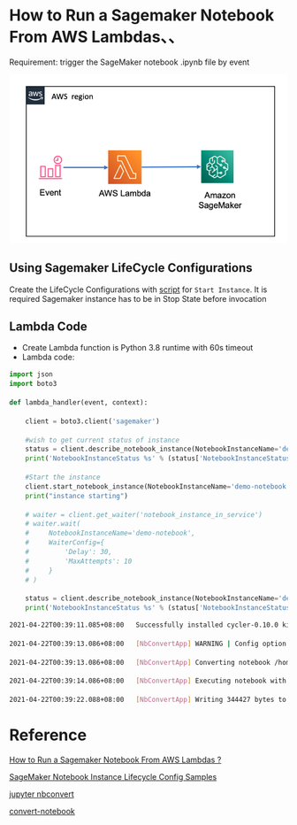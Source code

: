 # How to Run a Sagemaker Notebook From AWS Lambdas、、

Requirement: trigger the SageMaker notebook .ipynb file by event

![Lambda-SageMaker.png](media/Lambda-SageMaker.png)

## Using Sagemaker LifeCycle Configurations

Create the LifeCycle Configurations with [script](script/LF_cycle_config.sh) for `Start Instance`. It is required Sagemaker instance has to be in Stop State before invocation

## Lambda Code
- Create Lambda function is Python 3.8 runtime with 60s timeout
- Lambda code:

```python
import json
import boto3

def lambda_handler(event, context):

    client = boto3.client('sagemaker')

    #wish to get current status of instance
    status = client.describe_notebook_instance(NotebookInstanceName='demo-notebook')
    print('NotebookInstanceStatus %s' % (status['NotebookInstanceStatus']))

    #Start the instance
    client.start_notebook_instance(NotebookInstanceName='demo-notebook')
    print("instance starting")

    # waiter = client.get_waiter('notebook_instance_in_service')
    # waiter.wait(
    #     NotebookInstanceName='demo-notebook',
    #     WaiterConfig={
    #         'Delay': 30,
    #         'MaxAttempts': 10
    #     }
    # )
    
    status = client.describe_notebook_instance(NotebookInstanceName='demo-notebook')
    print('NotebookInstanceStatus %s' % (status['NotebookInstanceStatus']))
```

```bash
2021-04-22T00:39:11.085+08:00   Successfully installed cycler-0.10.0 kiwisolver-1.3.1 matplotlib-3.3.4 pillow-8.2.0

2021-04-22T00:39:13.086+08:00   [NbConvertApp] WARNING | Config option `kernel_spec_manager_class` not recognized by `NbConvertApp`.

2021-04-22T00:39:13.086+08:00   [NbConvertApp] Converting notebook /home/ec2-user/SageMaker/notebook1.ipynb to html

2021-04-22T00:39:14.086+08:00   [NbConvertApp] Executing notebook with kernel: python3

2021-04-22T00:39:22.088+08:00   [NbConvertApp] Writing 344427 bytes to /home/ec2-user/SageMaker/notebook1.html
```

# Reference
[How to Run a Sagemaker Notebook From AWS Lambdas ?](https://www.linkedin.com/pulse/how-run-sagemaker-notebook-from-aws-lambdas-saurabh-aggarwal/)

[SageMaker Notebook Instance Lifecycle Config Samples](https://github.com/aws-samples/amazon-sagemaker-notebook-instance-lifecycle-config-samples)

[jupyter nbconvert](https://github.com/jupyter/nbconvert)

[convert-notebook](https://nbconvert.readthedocs.io/en/latest/usage.html#convert-notebook)